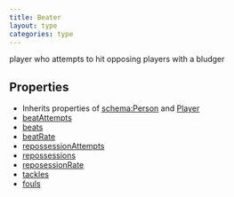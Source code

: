 ```yaml
---
title: Beater
layout: type
categories: type
---
```


player who attempts to hit opposing players with a bludger

## Properties

*   Inherits properties of [schema:Person](http://schema.org/Person) and [Player](Player)
*   [beatAttempts](beatAttempts)
*   [beats](beats)
*   [beatRate](beatRate)
*   [repossessionAttempts](repossessionAttempts)
*   [repossessions](repossessions)
*   [reposessionRate](repossessionRate)
*   [tackles](tackles)
*   [fouls](fouls)
